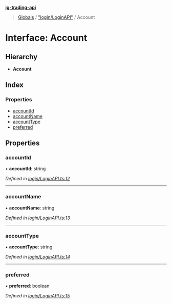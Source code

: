 **[ig-trading-api](../README.md)**

> [Globals](../globals.md) / ["login/LoginAPI"](../modules/_login_loginapi_.md) / Account

# Interface: Account

## Hierarchy

* **Account**

## Index

### Properties

* [accountId](_login_loginapi_.account.md#accountid)
* [accountName](_login_loginapi_.account.md#accountname)
* [accountType](_login_loginapi_.account.md#accounttype)
* [preferred](_login_loginapi_.account.md#preferred)

## Properties

### accountId

•  **accountId**: string

*Defined in [login/LoginAPI.ts:12](https://github.com/bennycode/ig-trading-api/blob/6ef211b/src/login/LoginAPI.ts#L12)*

___

### accountName

•  **accountName**: string

*Defined in [login/LoginAPI.ts:13](https://github.com/bennycode/ig-trading-api/blob/6ef211b/src/login/LoginAPI.ts#L13)*

___

### accountType

•  **accountType**: string

*Defined in [login/LoginAPI.ts:14](https://github.com/bennycode/ig-trading-api/blob/6ef211b/src/login/LoginAPI.ts#L14)*

___

### preferred

•  **preferred**: boolean

*Defined in [login/LoginAPI.ts:15](https://github.com/bennycode/ig-trading-api/blob/6ef211b/src/login/LoginAPI.ts#L15)*
